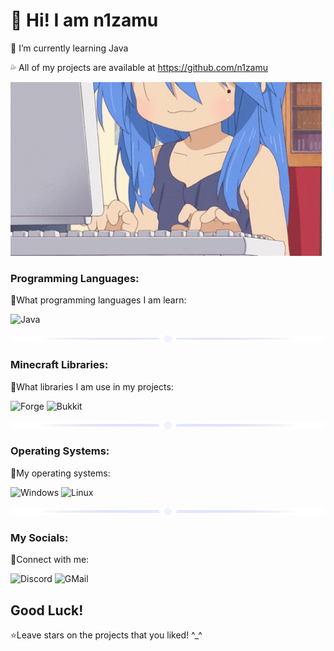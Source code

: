 # 💙 Hi! I am n1zamu

🌙 I’m currently learning Java

💦 All of my projects are available at https://github.com/n1zamu

![Header](https://github.com/n1zamu/n1zamu/blob/main/assets/header.gif)

### Programming Languages:
🧡What programming languages I am learn:

![Java](https://img.shields.io/badge/-Java-FFA500?style=for-the-badge&logo=java&logoColor=0000CD)

![Line](https://github.com/n1zamu/n1zamu/blob/main/assets/sepparator.png)
### Minecraft Libraries:
💜What libraries I am use in my projects:

![Forge](https://img.shields.io/badge/-Forge-8A2BE2?style=for-the-badge)
![Bukkit](https://img.shields.io/badge/-Bukkit-7B68EE?style=for-the-badge)

![Line](https://github.com/n1zamu/n1zamu/blob/main/assets/sepparator.png)
### Operating Systems:
🤍My operating systems:

![Windows](https://img.shields.io/badge/-Windows-FF6347?style=for-the-badge&logo=windows&logoColor=000000)
![Linux](https://img.shields.io/badge/-Linux-FFD700?style=for-the-badge&logo=linux&logoColor=000000)

![Line](https://github.com/n1zamu/n1zamu/blob/main/assets/sepparator.png)
### My Socials:
🖤Connect with me:

![Discord](https://img.shields.io/badge/-Discord-4169E1?style=for-the-badge&logo=discord&logoColor=FFFFFF)
![GMail](https://img.shields.io/badge/-GMail-090909?style=for-the-badge&logo=gmail&logoColor=DC143C)

## Good Luck!
⭐Leave stars on the projects that you liked! ^_^
